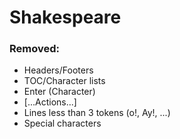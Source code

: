 # Shakespeare

### Removed:
- Headers/Footers
- TOC/Character lists
- Enter (Character)
- [...Actions...]
- Lines less than 3 tokens (o!, Ay!, ...)
- Special characters